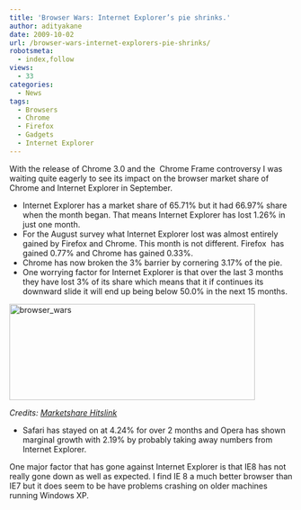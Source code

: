 ```yaml
---
title: 'Browser Wars: Internet Explorer’s pie shrinks.'
author: adityakane
date: 2009-10-02
url: /browser-wars-internet-explorers-pie-shrinks/
robotsmeta:
  - index,follow
views:
  - 33
categories:
  - News
tags:
  - Browsers
  - Chrome
  - Firefox
  - Gadgets
  - Internet Explorer
---
```

With the release of Chrome 3.0 and the  Chrome Frame controversy I was waiting quite eagerly to see its impact on the browser market share of Chrome and Internet Explorer in September.

  * Internet Explorer has a market share of 65.71% but it had 66.97% share when the month began. That means Internet Explorer has lost 1.26% in just one month.
  * For the August survey what Internet Explorer lost was almost entirely gained by Firefox and Chrome. This month is not different. Firefox  has gained 0.77% and Chrome has gained 0.33%.
  * Chrome has now broken the 3% barrier by cornering 3.17% of the pie.
  * One worrying factor for Internet Explorer is that over the last 3 months they have lost 3% of its share which means that it if continues its downward slide it will end up being below 50.0% in the next 15 months.

<img class="alignnone size-full wp-image-15363" src="http://cdn.devilsworkshop.org/files/2009/10/browser_wars.png" alt="browser_wars" width="437" height="171" />

*Credits: <a href="http://marketshare.hitslink.com/browser-market-share.aspx?qprid=0&qpmr=100&qpdt=1&qpct=3&qptimeframe=M&qpsp=128" onclick="_gaq.push(['_trackEvent', 'outbound-article', 'http://marketshare.hitslink.com/browser-market-share.aspx?qprid=0&qpmr=100&qpdt=1&qpct=3&qptimeframe=M&qpsp=128', 'Marketshare Hitslink']);" >Marketshare Hitslink</a>*

  * Safari has stayed on at 4.24% for over 2 months and Opera has shown marginal growth with 2.19% by probably taking away numbers from Internet Explorer.

One major factor that has gone against Internet Explorer is that IE8 has not really gone down as well as expected. I find IE 8 a much better browser than IE7 but it does seem to be have problems crashing on older machines running Windows XP.

